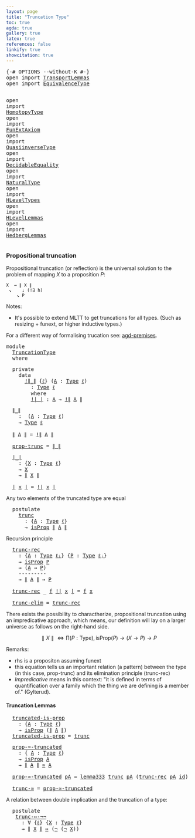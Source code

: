```yaml
---
layout: page
title: "Truncation Type"
toc: true
agda: true
gallery: true
latex: true
references: false
linkify: true
showcitation: true
---
```


<div class="hide" >
<pre class="Agda">
<a id="179" class="Symbol">{-#</a> <a id="183" class="Keyword">OPTIONS</a> <a id="191" class="Pragma">--without-K</a> <a id="203" class="Symbol">#-}</a>
<a id="207" class="Keyword">open</a> <a id="212" class="Keyword">import</a> <a id="219" href="TransportLemmas.html" class="Module">TransportLemmas</a>
<a id="235" class="Keyword">open</a> <a id="240" class="Keyword">import</a> <a id="247" href="EquivalenceType.html" class="Module">EquivalenceType</a>

<a id="264" class="Keyword">open</a> <a id="269" class="Keyword">import</a> <a id="276" href="HomotopyType.html" class="Module">HomotopyType</a>
<a id="289" class="Keyword">open</a> <a id="294" class="Keyword">import</a> <a id="301" href="FunExtAxiom.html" class="Module">FunExtAxiom</a>
<a id="313" class="Keyword">open</a> <a id="318" class="Keyword">import</a> <a id="325" href="QuasiinverseType.html" class="Module">QuasiinverseType</a>
<a id="342" class="Keyword">open</a> <a id="347" class="Keyword">import</a> <a id="354" href="DecidableEquality.html" class="Module">DecidableEquality</a>
<a id="372" class="Keyword">open</a> <a id="377" class="Keyword">import</a> <a id="384" href="NaturalType.html" class="Module">NaturalType</a>
<a id="396" class="Keyword">open</a> <a id="401" class="Keyword">import</a> <a id="408" href="HLevelTypes.html" class="Module">HLevelTypes</a>
<a id="420" class="Keyword">open</a> <a id="425" class="Keyword">import</a> <a id="432" href="HLevelLemmas.html" class="Module">HLevelLemmas</a>
<a id="445" class="Keyword">open</a> <a id="450" class="Keyword">import</a> <a id="457" href="HedbergLemmas.html" class="Module">HedbergLemmas</a>
</pre>
</div>

### Propositional truncation

Propositional truncation (or reflection) is the universal
solution to the problem of mapping $X$ to a proposition $P$:

```
X  → ∥ X ∥
 ↘    ⇣ (!∃ h)
    ↘ P 
```

Notes:

 - It's possible to extend MLTT to get truncations for all types.
 (Such as resizing + funext, or higher inductive types.)

For a different way of formalising trucation see:
[agd-premises](https://hub.darcs.net/gylterud/agda-premises/browse/Premises/Truncation.agda).

<pre class="Agda">
<a id="974" class="Keyword">module</a>
  <a id="983" href="TruncationType.html" class="Module">TruncationType</a>
  <a id="1000" class="Keyword">where</a>
</pre>

<pre class="Agda">
  <a id="1033" class="Keyword">private</a>
    <a id="1045" class="Keyword">data</a>
      <a id="!∥_∥"></a><a id="1056" href="TruncationType.html#1056" class="Datatype Operator">!∥_∥</a> <a id="1061" class="Symbol">{</a><a id="1062" href="TruncationType.html#1062" class="Bound">ℓ</a><a id="1063" class="Symbol">}</a> <a id="1065" class="Symbol">(</a><a id="1066" href="TruncationType.html#1066" class="Bound">A</a> <a id="1068" class="Symbol">:</a> <a id="1070" href="Intro.html#1803" class="Function">Type</a> <a id="1075" href="TruncationType.html#1062" class="Bound">ℓ</a><a id="1076" class="Symbol">)</a>
        <a id="1086" class="Symbol">:</a> <a id="1088" href="Intro.html#1803" class="Function">Type</a> <a id="1093" href="TruncationType.html#1062" class="Bound">ℓ</a>
        <a id="1103" class="Keyword">where</a>
        <a id="!∥_∥.!∣_∣"></a><a id="1117" href="TruncationType.html#1117" class="InductiveConstructor Operator">!∣_∣</a> <a id="1122" class="Symbol">:</a> <a id="1124" href="TruncationType.html#1066" class="Bound">A</a> <a id="1126" class="Symbol">→</a> <a id="1128" href="TruncationType.html#1056" class="Datatype Operator">!∥</a> <a id="1131" href="TruncationType.html#1066" class="Bound">A</a> <a id="1133" href="TruncationType.html#1056" class="Datatype Operator">∥</a>
</pre>

<pre class="Agda">
  <a id="∥_∥"></a><a id="1162" href="TruncationType.html#1162" class="Function Operator">∥_∥</a>
    <a id="1170" class="Symbol">:</a>  <a id="1173" class="Symbol">(</a><a id="1174" href="TruncationType.html#1174" class="Bound">A</a> <a id="1176" class="Symbol">:</a> <a id="1178" href="Intro.html#1803" class="Function">Type</a> <a id="1183" href="Intro.html#2243" class="Generalizable">ℓ</a><a id="1184" class="Symbol">)</a>
    <a id="1190" class="Symbol">→</a> <a id="1192" href="Intro.html#1803" class="Function">Type</a> <a id="1197" href="Intro.html#2243" class="Generalizable">ℓ</a>

  <a id="1202" href="TruncationType.html#1162" class="Function Operator">∥</a> <a id="1204" href="TruncationType.html#1204" class="Bound">A</a> <a id="1206" href="TruncationType.html#1162" class="Function Operator">∥</a> <a id="1208" class="Symbol">=</a> <a id="1210" href="TruncationType.html#1056" class="Datatype Operator">!∥</a> <a id="1213" href="TruncationType.html#1204" class="Bound">A</a> <a id="1215" href="TruncationType.html#1056" class="Datatype Operator">∥</a>

  <a id="prop-trunc"></a><a id="1220" href="TruncationType.html#1220" class="Function">prop-trunc</a> <a id="1231" class="Symbol">=</a> <a id="1233" href="TruncationType.html#1162" class="Function Operator">∥_∥</a> 
</pre>

<pre class="Agda">
  <a id="∣_∣"></a><a id="1265" href="TruncationType.html#1265" class="Function Operator">∣_∣</a>
    <a id="1273" class="Symbol">:</a> <a id="1275" class="Symbol">{</a><a id="1276" href="TruncationType.html#1276" class="Bound">X</a> <a id="1278" class="Symbol">:</a> <a id="1280" href="Intro.html#1803" class="Function">Type</a> <a id="1285" href="Intro.html#2243" class="Generalizable">ℓ</a><a id="1286" class="Symbol">}</a>
    <a id="1292" class="Symbol">→</a> <a id="1294" href="TruncationType.html#1276" class="Bound">X</a>
    <a id="1300" class="Symbol">→</a> <a id="1302" href="TruncationType.html#1162" class="Function Operator">∥</a> <a id="1304" href="TruncationType.html#1276" class="Bound">X</a> <a id="1306" href="TruncationType.html#1162" class="Function Operator">∥</a>

  <a id="1311" href="TruncationType.html#1265" class="Function Operator">∣</a> <a id="1313" href="TruncationType.html#1313" class="Bound">x</a> <a id="1315" href="TruncationType.html#1265" class="Function Operator">∣</a> <a id="1317" class="Symbol">=</a> <a id="1319" href="TruncationType.html#1117" class="InductiveConstructor Operator">!∣</a> <a id="1322" href="TruncationType.html#1313" class="Bound">x</a> <a id="1324" href="TruncationType.html#1117" class="InductiveConstructor Operator">∣</a>
</pre>

Any two elements of the truncated type are equal

<pre class="Agda">
  <a id="1403" class="Keyword">postulate</a>
    <a id="trunc"></a><a id="1417" href="TruncationType.html#1417" class="Postulate">trunc</a>
      <a id="1429" class="Symbol">:</a> <a id="1431" class="Symbol">{</a><a id="1432" href="TruncationType.html#1432" class="Bound">A</a> <a id="1434" class="Symbol">:</a> <a id="1436" href="Intro.html#1803" class="Function">Type</a> <a id="1441" href="Intro.html#2243" class="Generalizable">ℓ</a><a id="1442" class="Symbol">}</a>
      <a id="1450" class="Symbol">→</a> <a id="1452" href="HLevelTypes.html#1185" class="Function">isProp</a> <a id="1459" href="TruncationType.html#1162" class="Function Operator">∥</a> <a id="1461" href="TruncationType.html#1432" class="Bound">A</a> <a id="1463" href="TruncationType.html#1162" class="Function Operator">∥</a>
</pre>

Recursion principle
<pre class="Agda">
  <a id="trunc-rec"></a><a id="1512" href="TruncationType.html#1512" class="Function">trunc-rec</a>
    <a id="1526" class="Symbol">:</a> <a id="1528" class="Symbol">{</a><a id="1529" href="TruncationType.html#1529" class="Bound">A</a> <a id="1531" class="Symbol">:</a> <a id="1533" href="Intro.html#1803" class="Function">Type</a> <a id="1538" href="Intro.html#2245" class="Generalizable">ℓᵢ</a><a id="1540" class="Symbol">}</a> <a id="1542" class="Symbol">{</a><a id="1543" href="TruncationType.html#1543" class="Bound">P</a> <a id="1545" class="Symbol">:</a> <a id="1547" href="Intro.html#1803" class="Function">Type</a> <a id="1552" href="Intro.html#2248" class="Generalizable">ℓⱼ</a><a id="1554" class="Symbol">}</a>
    <a id="1560" class="Symbol">→</a> <a id="1562" href="HLevelTypes.html#1185" class="Function">isProp</a> <a id="1569" href="TruncationType.html#1543" class="Bound">P</a>
    <a id="1575" class="Symbol">→</a> <a id="1577" class="Symbol">(</a><a id="1578" href="TruncationType.html#1529" class="Bound">A</a> <a id="1580" class="Symbol">→</a> <a id="1582" href="TruncationType.html#1543" class="Bound">P</a><a id="1583" class="Symbol">)</a>
    <a id="1589" class="Comment">---------</a>
    <a id="1603" class="Symbol">→</a> <a id="1605" href="TruncationType.html#1162" class="Function Operator">∥</a> <a id="1607" href="TruncationType.html#1529" class="Bound">A</a> <a id="1609" href="TruncationType.html#1162" class="Function Operator">∥</a> <a id="1611" class="Symbol">→</a> <a id="1613" href="TruncationType.html#1543" class="Bound">P</a>

  <a id="1618" href="TruncationType.html#1512" class="Function">trunc-rec</a> <a id="1628" class="Symbol">_</a> <a id="1630" href="TruncationType.html#1630" class="Bound">f</a> <a id="1632" href="TruncationType.html#1117" class="InductiveConstructor Operator">!∣</a> <a id="1635" href="TruncationType.html#1635" class="Bound">x</a> <a id="1637" href="TruncationType.html#1117" class="InductiveConstructor Operator">∣</a> <a id="1639" class="Symbol">=</a> <a id="1641" href="TruncationType.html#1630" class="Bound">f</a> <a id="1643" href="TruncationType.html#1635" class="Bound">x</a>

  <a id="trunc-elim"></a><a id="1648" href="TruncationType.html#1648" class="Function">trunc-elim</a> <a id="1659" class="Symbol">=</a> <a id="1661" href="TruncationType.html#1512" class="Function">trunc-rec</a>
</pre>

There exists the possibility to charactherize, propositional truncation
using an impredicative approach, which means, our definition will lay on
a larger universe as follows on the right-hand side.

$$ ∥ X ∥ ⇔ ∏ (P : \mathsf{Type} ), \mathsf{isProp}(P) → (X → P) → P$$

Remarks:

- rhs is a propositon assuming funext
- this equation tells us an important relation (a pattern) between
the type (in this case, prop-trunc) and its elimination principle (trunc-rec)
- *Impredicative* means in this context: "it is defined in terms of quantification over a family which the thing we are defining is a member of." (Gylterud).


#### Truncation Lemmas

<pre class="Agda">
  <a id="truncated-is-prop"></a><a id="2345" href="TruncationType.html#2345" class="Function">truncated-is-prop</a>
    <a id="2367" class="Symbol">:</a> <a id="2369" class="Symbol">{</a><a id="2370" href="TruncationType.html#2370" class="Bound">A</a> <a id="2372" class="Symbol">:</a> <a id="2374" href="Intro.html#1803" class="Function">Type</a> <a id="2379" href="Intro.html#2243" class="Generalizable">ℓ</a><a id="2380" class="Symbol">}</a>
    <a id="2386" class="Symbol">→</a> <a id="2388" href="HLevelTypes.html#1185" class="Function">isProp</a> <a id="2395" class="Symbol">(</a><a id="2396" href="TruncationType.html#1162" class="Function Operator">∥</a> <a id="2398" href="TruncationType.html#2370" class="Bound">A</a> <a id="2400" href="TruncationType.html#1162" class="Function Operator">∥</a><a id="2401" class="Symbol">)</a>
  <a id="2405" href="TruncationType.html#2345" class="Function">truncated-is-prop</a> <a id="2423" class="Symbol">=</a> <a id="2425" href="TruncationType.html#1417" class="Postulate">trunc</a>
</pre>

<pre class="Agda">
  <a id="prop-≃-truncated"></a><a id="2458" href="TruncationType.html#2458" class="Function">prop-≃-truncated</a>
    <a id="2479" class="Symbol">:</a> <a id="2481" class="Symbol">{</a> <a id="2483" href="TruncationType.html#2483" class="Bound">A</a> <a id="2485" class="Symbol">:</a> <a id="2487" href="Intro.html#1803" class="Function">Type</a> <a id="2492" href="Intro.html#2243" class="Generalizable">ℓ</a><a id="2493" class="Symbol">}</a>
    <a id="2499" class="Symbol">→</a> <a id="2501" href="HLevelTypes.html#1185" class="Function">isProp</a> <a id="2508" href="TruncationType.html#2483" class="Bound">A</a>
    <a id="2514" class="Symbol">→</a> <a id="2516" href="TruncationType.html#1162" class="Function Operator">∥</a> <a id="2518" href="TruncationType.html#2483" class="Bound">A</a> <a id="2520" href="TruncationType.html#1162" class="Function Operator">∥</a> <a id="2522" href="EquivalenceType.html#1435" class="Function Operator">≃</a> <a id="2524" href="TruncationType.html#2483" class="Bound">A</a>

  <a id="2529" href="TruncationType.html#2458" class="Function">prop-≃-truncated</a> <a id="2546" href="TruncationType.html#2546" class="Bound">pA</a> <a id="2549" class="Symbol">=</a> <a id="2551" href="HLevelLemmas.html#8237" class="Function">lemma333</a> <a id="2560" href="TruncationType.html#1417" class="Postulate">trunc</a> <a id="2566" href="TruncationType.html#2546" class="Bound">pA</a> <a id="2569" class="Symbol">(</a><a id="2570" href="TruncationType.html#1512" class="Function">trunc-rec</a> <a id="2580" href="TruncationType.html#2546" class="Bound">pA</a> <a id="2583" href="BasicFunctions.html#375" class="Function">id</a><a id="2585" class="Symbol">)</a> <a id="2587" href="TruncationType.html#1265" class="Function Operator">∣_∣</a>

  <a id="trunc-≃"></a><a id="2594" href="TruncationType.html#2594" class="Function">trunc-≃</a> <a id="2602" class="Symbol">=</a> <a id="2604" href="TruncationType.html#2458" class="Function">prop-≃-truncated</a> 
</pre>  

A relation between double implication and the truncation of a type:

<pre class="Agda">
  <a id="2720" class="Keyword">postulate</a>
   <a id="trunc-⇔-¬¬"></a><a id="2733" href="TruncationType.html#2733" class="Postulate">trunc-⇔-¬¬</a>
     <a id="2749" class="Symbol">:</a> <a id="2751" class="Symbol">∀</a> <a id="2753" class="Symbol">{</a><a id="2754" href="TruncationType.html#2754" class="Bound">ℓ</a><a id="2755" class="Symbol">}</a> <a id="2757" class="Symbol">{</a><a id="2758" href="TruncationType.html#2758" class="Bound">X</a> <a id="2760" class="Symbol">:</a> <a id="2762" href="Intro.html#1803" class="Function">Type</a> <a id="2767" href="TruncationType.html#2754" class="Bound">ℓ</a><a id="2768" class="Symbol">}</a>
     <a id="2775" class="Symbol">→</a> <a id="2777" href="TruncationType.html#1162" class="Function Operator">∥</a> <a id="2779" href="TruncationType.html#2758" class="Bound">X</a> <a id="2781" href="TruncationType.html#1162" class="Function Operator">∥</a> <a id="2783" href="BasicTypes.html#3063" class="Function Operator">⇔</a> <a id="2785" class="Symbol">(</a><a id="2786" href="BasicTypes.html#885" class="Function">¬</a> <a id="2788" class="Symbol">(</a><a id="2789" href="BasicTypes.html#885" class="Function">¬</a> <a id="2791" href="TruncationType.html#2758" class="Bound">X</a><a id="2792" class="Symbol">))</a>
</pre>
